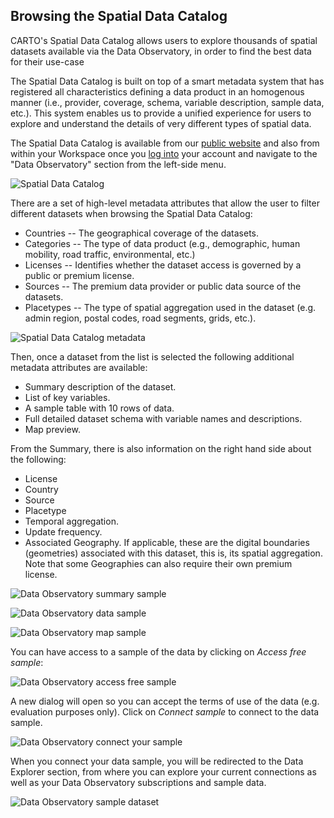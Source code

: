 ## Browsing the Spatial Data Catalog

CARTO's Spatial Data Catalog allows users to explore thousands of spatial datasets available via the Data Observatory, in order to find the best data for their use-case

The Spatial Data Catalog is built on top of a smart metadata system that has registered all characteristics defining a data product in an homogenous manner (i.e., provider, coverage, schema, variable description, sample data, etc.). This system enables us to provide a unified experience for users to explore and understand the details of very different types of spatial data.

The Spatial Data Catalog is available from our [public website](http://www.carto.com/data) and also from within your Workspace once you [log into](http://app.carto.com/) your account and navigate to the "Data Observatory" section from the left-side menu. 

![Spatial Data Catalog](/img/cloud-native-workspace/data-observatory/do_spatial_data_catalog.png)

There are a set of high-level metadata attributes that allow the user to filter different datasets when browsing the Spatial Data Catalog:
- Countries -- The geographical coverage of the datasets.
- Categories -- The type of data product (e.g., demographic, human mobility, road traffic, environmental, etc.)
- Licenses -- Identifies whether the dataset access is governed by a public or premium license.
- Sources -- The premium data provider or public data source of the datasets.
- Placetypes -- The type of spatial aggregation used in the dataset (e.g. admin region, postal codes, road segments, grids, etc.).

![Spatial Data Catalog metadata](/img/cloud-native-workspace/data-observatory/do-dataset-metadata.png)

<!-- <div style="text-align:center">
<img src="/img/data-observatory/data-observatory-dataset-metadata1.png" alt="Dataset metadata" style="width:85%; text-align:center">
</div> -->

Then, once a dataset from the list is selected the following additional metadata attributes are available:

- Summary description of the dataset.
- List of key variables.
- A sample table with 10 rows of data.
- Full detailed dataset schema with variable names and descriptions.
- Map preview.

From the Summary, there is also information on the right hand side about the following:

- License
- Country
- Source
- Placetype
- Temporal aggregation.
- Update frequency.
- Associated Geography. If applicable, these are the digital boundaries (geometries) associated with this dataset, this is, its spatial aggregation. Note that some Geographies can also require their own premium license.

![Data Observatory summary sample](/img/cloud-native-workspace/data-observatory/do-summary-sample.png)

![Data Observatory data sample](/img/cloud-native-workspace/data-observatory/do-data-sample.png)

![Data Observatory map sample](/img/cloud-native-workspace/data-observatory/do-map-sample.png)

You can have access to a sample of the data by clicking on *Access free sample*:

![Data Observatory access free sample](/img/cloud-native-workspace/data-observatory/do-public-access-free-sample.png)

A new dialog will open so you can accept the terms of use of the data (e.g. evaluation purposes only). Click on *Connect sample* to connect to the data sample. 

![Data Observatory connect your sample](/img/cloud-native-workspace/data-observatory/do-connect-your-sample.png)

When you connect your data sample, you will be redirected to the Data Explorer section, from where you can explore your current connections as well as your Data Observatory subscriptions and sample data.

![Data Observatory sample dataset](/img/cloud-native-workspace/data-observatory/do-sample-dataset.png)
